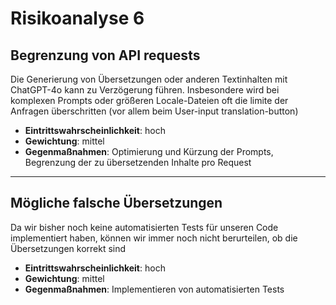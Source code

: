 # Risikoanalyse 6

## Begrenzung von API requests
Die Generierung von Übersetzungen oder anderen Textinhalten mit ChatGPT-4o kann zu Verzögerung führen. 
Insbesondere wird bei komplexen Prompts oder größeren Locale-Dateien oft die limite der Anfragen überschritten (vor allem beim User-input translation-button)

- **Eintrittswahrscheinlichkeit**: hoch
- **Gewichtung**: mittel
- **Gegenmaßnahmen**: Optimierung und Kürzung der Prompts, Begrenzung der zu übersetzenden Inhalte pro Request

---
## Mögliche falsche Übersetzungen
Da wir bisher noch keine automatisierten Tests für unseren Code implementiert haben, können wir immer noch nicht berurteilen, ob 
die Übersetzungen korrekt sind

- **Eintrittswahrscheinlichkeit**: hoch
- **Gewichtung**: mittel
- **Gegenmaßnahmen**: Implementieren von automatisierten Tests
